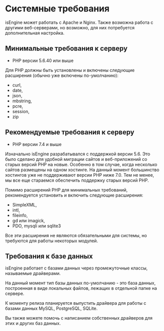 # Системные требования

isEngine может работать с Apache и Nginx. Также возможна работа с другими веб-серверами, но возможно, для них потребуется дополнительная настройка.

## Минимальные требования к серверу

* PHP версии 5.6.40 или выше

Для PHP должны быть установлены и включены следующие расширения (обычно уже включены по-умолчанию):

* curl,
* date,
* json,
* mbstring,
* pcre,
* session,
* zip

## Рекомендуемые требования к серверу

* PHP версии 7.4 и выше

Изначально isEngine разрабатывался с поддержкой версии 5.6. Это было сделано для удобной миграции сайтов и веб-приложений со старых версий PHP на новые. Особенно в том случае, когда несколько сайтов размещены на одном хостинге. На данный момент большинство хостингов уже не поддерживают версии PHP ниже 7.0. Тем не менее, мы все еще стараемся обеспечить поддержку старых версий PHP.

Помимо расширений PHP для минимальных требований, рекомендуется установить и включить следующие расширения:

* SimpleXML,
* intl,
* fileinfo,
* gd или imagick,
* PDO, mysqli или sqlite3

Все эти расширения не являются обязательными для системы, но требуются для работы некоторых модулей.

## Требования к базе данных

isEngine работает с базами данных через промежуточные классы, называемые драйверами.

На данный момент тип базы данных по-умолчанию - это база данных, построенная в виде локальных файлов, лежащих в отдельной папке на сервере.

К моменту релиза планируется выпустить драйвера для работы с базами данных MySQL, PostgreSQL, SQLite.

Вы также можете помочь с написанием собственных драйверов для этих и других баз данных.
